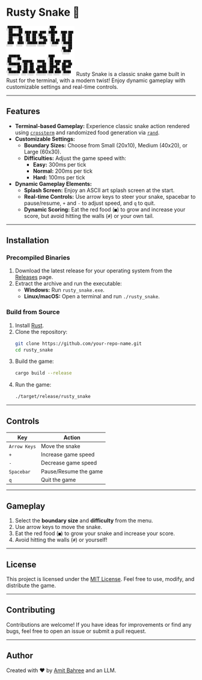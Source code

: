 # Rusty Snake 🐍

![](rusty_snake/images/ascii-text-art.jpg)
Rusty Snake is a classic snake game built in Rust for the terminal, with a modern twist! Enjoy dynamic gameplay with customizable settings and real-time controls.

---

## Features

- **Terminal-based Gameplay:** Experience classic snake action rendered using [`crossterm`](https://github.com/crossterm-rs/crossterm) and randomized food generation via [`rand`](https://github.com/rust-random/rand).
- **Customizable Settings:**
  - **Boundary Sizes:** Choose from Small (20x10), Medium (40x20), or Large (60x30).
  - **Difficulties:** Adjust the game speed with:
    - **Easy:** 300ms per tick
    - **Normal:** 200ms per tick
    - **Hard:** 100ms per tick
- **Dynamic Gameplay Elements:**
  - **Splash Screen:** Enjoy an ASCII art splash screen at the start.
  - **Real-time Controls:** Use arrow keys to steer your snake, spacebar to pause/resume, `+` and `-` to adjust speed, and `q` to quit.
  - **Dynamic Scoring:** Eat the red food (`■`) to grow and increase your score, but avoid hitting the walls (`#`) or your own tail.

---

## Installation

### Precompiled Binaries

1. Download the latest release for your operating system from the [Releases](https://github.com/your-repo-name/releases) page.
2. Extract the archive and run the executable:
   - **Windows:** Run `rusty_snake.exe`.
   - **Linux/macOS:** Open a terminal and run `./rusty_snake`.

### Build from Source

1. Install [Rust](https://www.rust-lang.org/tools/install).
2. Clone the repository:
   ```sh
   git clone https://github.com/your-repo-name.git
   cd rusty_snake
   ```
3. Build the game:
   ```bash
   cargo build --release
   ```
4. Run the game:
   ```bash
   ./target/release/rusty_snake
   ```

---

## Controls

| Key           | Action                         |
|---------------|--------------------------------|
| `Arrow Keys`  | Move the snake                 |
| `+`           | Increase game speed            |
| `-`           | Decrease game speed            |
| `Spacebar`    | Pause/Resume the game          |
| `q`           | Quit the game                  |

---

## Gameplay

1. Select the **boundary size** and **difficulty** from the menu.
2. Use arrow keys to move the snake.
3. Eat the red food (`■`) to grow your snake and increase your score.
4. Avoid hitting the walls (`#`) or yourself!

---

## License

This project is licensed under the [MIT License](LICENSE). Feel free to use, modify, and distribute the game.

---

## Contributing

Contributions are welcome! If you have ideas for improvements or find any bugs, feel free to open an issue or submit a pull request.

---

## Author

Created with ❤️ by [Amit Bahree](https://github.com/bahree) and an LLM.
